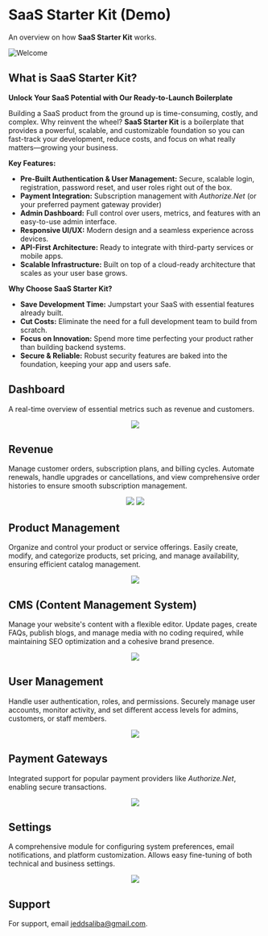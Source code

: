 # SaaS Starter Kit (Demo)

An overview on how **SaaS Starter Kit** works.

![Welcome](assets/main/dashboard.png)

## What is SaaS Starter Kit?

**Unlock Your SaaS Potential with Our Ready-to-Launch Boilerplate**

Building a SaaS product from the ground up is time-consuming, costly, and complex. Why reinvent the wheel? **SaaS Starter Kit** is a boilerplate that provides a powerful, scalable, and customizable foundation so you can fast-track your development, reduce costs, and focus on what really matters—growing your business.

**Key Features:**
- **Pre-Built Authentication & User Management:** Secure, scalable login, registration, password reset, and user roles right out of the box.
- **Payment Integration:** Subscription management with *Authorize.Net* (or your preferred payment gateway provider)
- **Admin Dashboard:** Full control over users, metrics, and features with an easy-to-use admin interface.
- **Responsive UI/UX:** Modern design and a seamless experience across devices.
- **API-First Architecture:** Ready to integrate with third-party services or mobile apps.
- **Scalable Infrastructure:** Built on top of a cloud-ready architecture that scales as your user base grows.

**Why Choose SaaS Starter Kit?**
- **Save Development Time:** Jumpstart your SaaS with essential features already built.
- **Cut Costs:** Eliminate the need for a full development team to build from scratch.
- **Focus on Innovation:** Spend more time perfecting your product rather than building backend systems.
- **Secure & Reliable:** Robust security features are baked into the foundation, keeping your app and users safe.

## Dashboard

A real-time overview of essential metrics such as revenue and customers.

<div align="center">
  <img src="assets/dashboard/desktop.png" />
</div>

## Revenue

Manage customer orders, subscription plans, and billing cycles. Automate renewals, handle upgrades or cancellations, and view comprehensive order histories to ensure smooth subscription management.

<div align="center">
  <img src="assets/orders/tablet-landscape-0.png" />
  <img src="assets/orders/tablet-landscape-1.png" />
</div>

## Product Management

Organize and control your product or service offerings. Easily create, modify, and categorize products, set pricing, and manage availability, ensuring efficient catalog management.

<div align="center">
  <img src="assets/plans/tablet-phone.png" />
</div>

## CMS (Content Management System)

Manage your website's content with a flexible editor. Update pages, create FAQs, publish blogs, and manage media with no coding required, while maintaining SEO optimization and a cohesive brand presence.

<div align="center">
  <img src="assets/pages/laptop.png" />
</div>

## User Management

Handle user authentication, roles, and permissions. Securely manage user accounts, monitor activity, and set different access levels for admins, customers, or staff members.

<div align="center">
  <img src="assets/roles/tablet.png" />
</div>

## Payment Gateways

Integrated support for popular payment providers like *Authorize.Net*, enabling secure transactions.

<div align="center">
  <img src="assets/payment-gateways/desktop.png" />
</div>

## Settings

A comprehensive module for configuring system preferences, email notifications, and platform customization. Allows easy fine-tuning of both technical and business settings.

<div align="center">
  <img src="assets/settings/tablet-phone.png" />
</div>

## Support
For support, email jeddsaliba@gmail.com.

